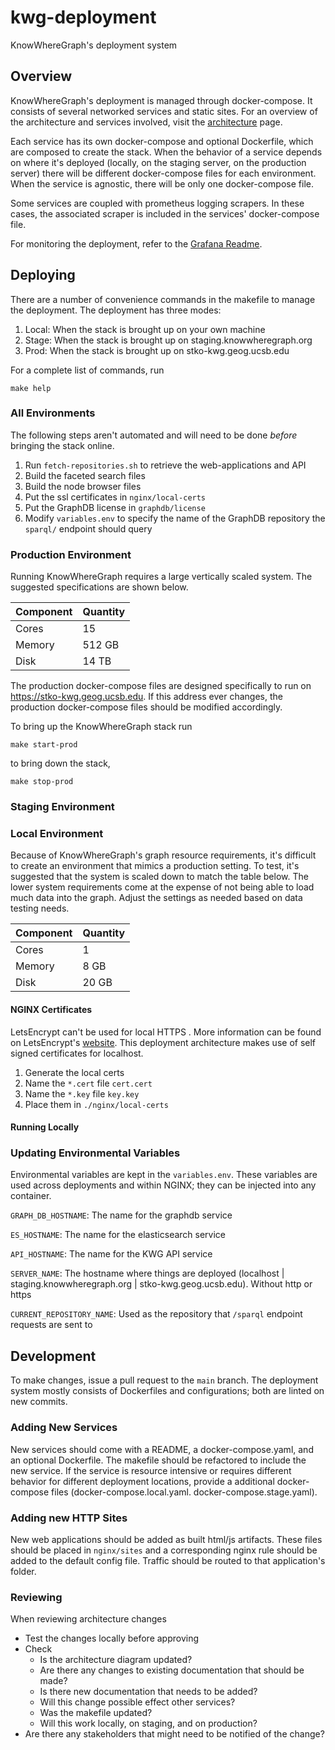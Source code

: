 # kwg-deployment

KnowWhereGraph's deployment system

## Overview

KnowWhereGraph's deployment is managed through docker-compose. It consists of several networked services and static sites. For an overview of the architecture and services involved, visit the [architecture](./architecture/) page.

Each service has its own docker-compose and optional Dockerfile, which are composed to create the stack. When the behavior of a service depends on where it's deployed (locally, on the staging server, on the production server) there will be different docker-compose files for each environment. When the service is agnostic, there will be only one docker-compose file.

Some services are coupled with prometheus logging scrapers. In these cases, the associated scraper is included in the services' docker-compose file.

For monitoring the deployment, refer to the [Grafana Readme](./grafana/README.md).

## Deploying

There are a number of convenience commands in the makefile to manage the deployment. The deployment has three modes:

1. Local: When the stack is brought up on your own machine
2. Stage: When the stack is brought up on staging.knowwheregraph.org
3. Prod: When the stack is brought up on stko-kwg.geog.ucsb.edu

For a complete list of commands, run

`make help`

### All Environments

The following steps aren't automated and will need to be done *before* bringing the stack online.

1. Run `fetch-repositories.sh` to retrieve the web-applications and API
2. Build the faceted search files
3. Build the node browser files
4. Put the ssl certificates in `nginx/local-certs`
5. Put the GraphDB license in `graphdb/license`
6. Modify `variables.env` to specify the name of the GraphDB repository the `sparql/` endpoint should query

### Production Environment

Running KnowWhereGraph requires a large vertically scaled system. The suggested specifications are shown below.

| Component | Quantity |
|-----------|----------|
| Cores     | 15       |
| Memory    | 512 GB   |
| Disk      | 14 TB    |

The production docker-compose files are designed specifically to run on https://stko-kwg.geog.ucsb.edu. If this address ever changes, the production docker-compose files should be modified accordingly.

To bring up the KnowWhereGraph stack run

`make start-prod`

to bring down the stack,

`make stop-prod`

### Staging Environment

### Local Environment

Because of KnowWhereGraph's graph resource requirements, it's difficult to create an environment that mimics a production setting. To test, it's suggested that the system is scaled down to match the table below. The lower system requirements come at the expense of not being able to load much data into the graph. Adjust the settings as needed based on data testing needs.

| Component | Quantity |
|-----------|----------|
| Cores     | 1       |
| Memory    | 8 GB   |
| Disk      | 20 GB     |

#### NGINX Certificates

LetsEncrypt can't be used for local HTTPS . More information can be found on LetsEncrypt's [website](https://letsencrypt.org/docs/certificates-for-localhost/). This deployment architecture makes use of self signed certificates for localhost.

1. Generate the local certs
2. Name the `*.cert` file `cert.cert`
3. Name the `*.key` file `key.key`
4. Place them in `./nginx/local-certs`

#### Running Locally 

### Updating Environmental Variables

Environmental variables are kept in the `variables.env`. These variables are used across deployments and within NGINX; they can be injected into any container.

`GRAPH_DB_HOSTNAME`: The name for the graphdb service

`ES_HOSTNAME`: The name for the elasticsearch service

`API_HOSTNAME`: The name for the KWG API service

`SERVER_NAME`: The hostname where things are deployed (localhost | staging.knowwheregraph.org | stko-kwg.geog.ucsb.edu). Without http or https

`CURRENT_REPOSITORY_NAME`: Used as the repository that `/sparql` endpoint requests are sent to

## Development

To make changes, issue a pull request to the `main` branch. The deployment system mostly consists of Dockerfiles and configurations; both are linted on new commits.

### Adding New Services

New services should come with a README, a docker-compose.yaml, and an optional Dockerfile. The makefile should be refactored to include the new service. If the service is resource intensive or requires different behavior for different deployment locations, provide a additional docker-compose files (docker-compose.local.yaml. docker-compose.stage.yaml).

### Adding new HTTP Sites

New web applications should be added as built html/js artifacts. These files should be placed in `nginx/sites` and a corresponding nginx rule should be added to the default config file. Traffic should be routed to that application's folder.

### Reviewing

When reviewing architecture changes

- Test the changes locally before approving
- Check
  - Is the architecture diagram updated?
  - Are there any changes to existing documentation that should be made?
  - Is there new documentation that needs to be added?
  - Will this change possible effect other services?
  - Was the makefile updated?
  - Will this work locally, on staging, and on production?
- Are there any stakeholders that might need to be notified of the change?

